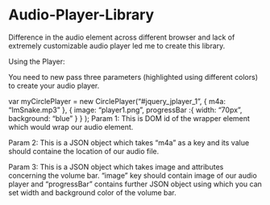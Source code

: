 # Audio-Player-Library

Difference in the audio element across different browser and lack of extremely customizable audio player led me to create this library.

Using the Player:

You need to new pass three parameters (highlighted using different colors) to create your audio player.

var myCirclePlayer = new CirclePlayer(“#jquery_jplayer_1”,
{
m4a: “ImSnake.mp3”
},
{
image: “player1.png”,
progressBar :{
width: “70px”,
background: “blue”
}
}
);
Param 1: This is DOM id of the wrapper element which would wrap our audio element.

Param 2: This is a JSON object which takes “m4a” as a key and its value should containe the location of our audio file.

Param 3: This is a JSON object which takes image and attributes concerning the volume bar. 
“image” key should contain image of our audio player and “progressBar” contains further JSON object using which you can set width 
and background color of the volume bar.
